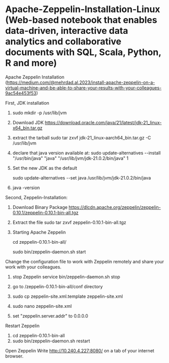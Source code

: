 # Apache-Zeppelin-Installation-Linux (Web-based notebook that enables data-driven, interactive data analytics and collaborative documents with SQL, Scala, Python, R and more)
Apache Zeppelin Installation (https://medium.com/@mehrdad.al.2023/install-apache-zeppelin-on-a-virtual-machine-and-be-able-to-share-your-results-with-your-colleagues-9ac54e453f53)

First, JDK installation

  1) sudo mkdir -p /usr/lib/jvm
  
  
  2) Download JDK 
  https://download.oracle.com/java/21/latest/jdk-21_linux-x64_bin.tar.gz
  
  
  3) extract the tarball
  sudo tar zxvf jdk-21_linux-aarch64_bin.tar.gz -C /usr/lib/jvm
  
  
  4)  declare that java version available at:
  sudo update-alternatives --install "/usr/bin/java" "java" "/usr/lib/jvm/jdk-21.0.2/bin/java" 1
  
  
  5) Set the new JDK as the default
  
      sudo update-alternatives --set java /usr/lib/jvm/jdk-21.0.2/bin/java
  6) java -version

Second, Zeppelin-Installation:

1) Download Binary Package
https://dlcdn.apache.org/zeppelin/zeppelin-0.10.1/zeppelin-0.10.1-bin-all.tgz

2) Extract the file
sudo tar zxvf zeppelin-0.10.1-bin-all.tgz

3) Starting Apache Zeppelin
   
    cd zeppelin-0.10.1-bin-all/
   
    sudo bin/zeppelin-daemon.sh start

Change the configuration file to work with Zeppelin remotely and share your work with your colleagues. 

1) stop Zeppelin service 
bin/zeppelin-daemon.sh stop

2) go to   /zeppelin-0.10.1-bin-all/conf directory

3) sudo cp zeppelin-site.xml.template   zeppelin-site.xml

4) sudo nano zeppelin-site.xml

5) set "zeppelin.server.addr" to 0.0.0.0

Restart Zeppelin

1) cd zeppelin-0.10.1-bin-all
2) sudo bin/zeppelin-daemon.sh restart

Open Zeppelin
  Write http://10.240.4.227:8080/ on a tab of your internet browser.


